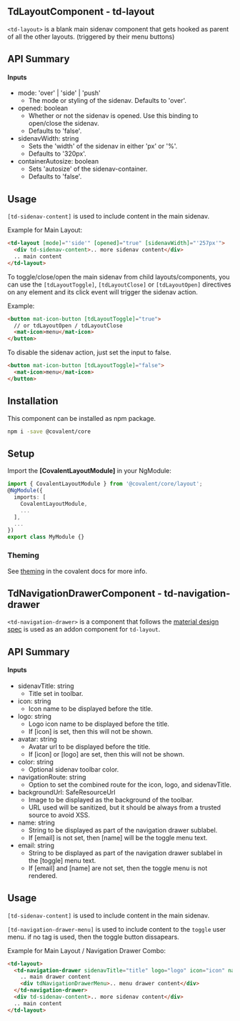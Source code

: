 ## TdLayoutComponent - td-layout

`<td-layout>` is a blank main sidenav component that gets hooked as parent of all the other layouts. (triggered by their menu buttons)

## API Summary

#### Inputs

- mode: 'over' | 'side' | 'push'
  - The mode or styling of the sidenav. Defaults to 'over'.
- opened: boolean
  - Whether or not the sidenav is opened. Use this binding to open/close the sidenav.
  - Defaults to 'false'.
- sidenavWidth: string
  - Sets the 'width' of the sidenav in either 'px' or '%'.
  - Defaults to '320px'.
- containerAutosize: boolean
  - Sets 'autosize' of the sidenav-container.
  - Defaults to 'false'.

## Usage

`[td-sidenav-content]` is used to include content in the main sidenav.

Example for Main Layout:

```html
<td-layout [mode]="'side'" [opened]="true" [sidenavWidth]="'257px'">
  <div td-sidenav-content>.. more sidenav content</div>
  .. main content
</td-layout>
```

To toggle/close/open the main sidenav from child layouts/components, you can use the `[tdLayoutToggle]`, `[tdLayoutClose]` or `[tdLayoutOpen]` directives on any element and its click event will trigger the sidenav action.

Example:

```html
<button mat-icon-button [tdLayoutToggle]="true">
  // or tdLayoutOpen / tdLayoutClose
  <mat-icon>menu</mat-icon>
</button>
```

To disable the sidenav action, just set the input to false.

```html
<button mat-icon-button [tdLayoutToggle]="false">
  <mat-icon>menu</mat-icon>
</button>
```

## Installation

This component can be installed as npm package.

```bash
npm i -save @covalent/core
```

## Setup

Import the **[CovalentLayoutModule]** in your NgModule:

```typescript
import { CovalentLayoutModule } from '@covalent/core/layout';
@NgModule({
  imports: [
    CovalentLayoutModule,
    ...
  ],
  ...
})
export class MyModule {}
```

### Theming

See [theming](https://teradata.github.io/covalent/#/docs/theme) in the covalent docs for more info.

## TdNavigationDrawerComponent - td-navigation-drawer

`<td-navigation-drawer>` is a component that follows the [material design spec](https://material.io/guidelines/patterns/navigation-drawer.html#navigation-drawer-specs) is used as an addon component for `td-layout`.

## API Summary

#### Inputs

- sidenavTitle: string
  - Title set in toolbar.
- icon: string
  - Icon name to be displayed before the title.
- logo: string
  - Logo icon name to be displayed before the title.
  - If [icon] is set, then this will not be shown.
- avatar: string
  - Avatar url to be displayed before the title.
  - If [icon] or [logo] are set, then this will not be shown.
- color: string
  - Optional sidenav toolbar color.
- navigationRoute: string
  - Option to set the combined route for the icon, logo, and sidenavTitle.
- backgroundUrl: SafeResourceUrl
  - Image to be displayed as the background of the toolbar.
  - URL used will be sanitized, but it should be always from a trusted source to avoid XSS.
- name: string
  - String to be displayed as part of the navigation drawer sublabel.
  - If [email] is not set, then [name] will be the toggle menu text.
- email: string
  - String to be displayed as part of the navigation drawer sublabel in the [toggle] menu text.
  - If [email] and [name] are not set, then the toggle menu is not rendered.

## Usage

`[td-sidenav-content]` is used to include content in the main sidenav.

`[td-navigation-drawer-menu]` is used to include content to the `toggle` user menu. if no tag is used, then the toggle button dissapears.

Example for Main Layout / Navigation Drawer Combo:

```html
<td-layout>
  <td-navigation-drawer sidenavTitle="title" logo="logo" icon="icon" name="name" password="password" color="color" navigationRoute="/">
    .. main drawer content
    <div tdNavigationDrawerMenu>.. menu drawer content</div>
  </td-navigation-drawer>
  <div td-sidenav-content>.. more sidenav content</div>
  .. main content
</td-layout>
```
